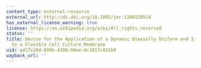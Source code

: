 ```yaml
---
content_type: external-resource
external_url: http://dx.doi.org/10.1002/jor.1100120514
has_external_license_warning: true
license: https://en.wikipedia.org/wiki/All_rights_reserved
status: ''
title: Device for the Application of a Dynamic Biaxially Uniform and Isotropic Strain
  to a Flexible Cell Culture Membrane
uid: ad17c20d-099b-4398-90ee-8c3817c831b9
wayback_url: ''
---
```

